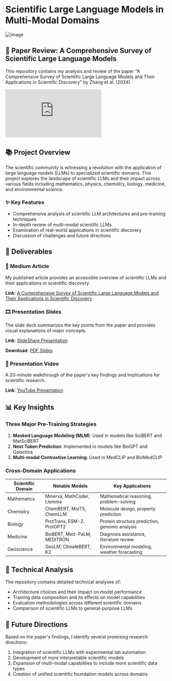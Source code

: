 # Scientific Large Language Models in Multi-Modal Domains

<img width="820" alt="image" src="https://github.com/user-attachments/assets/a0d67687-f366-4723-b928-c0917d88e9f4" />

## 📑 Paper Review: A Comprehensive Survey of Scientific Large Language Models

This repository contains my analysis and review of the paper "A Comprehensive Survey of Scientific Large Language Models and Their Applications in Scientific Discovery" by Zhang et al. (2024).

![Paper Overview](https://github.com/syedanida/Scientific-LLMs-Survey/blob/main/Article-A%20Comprehensive%20Survey%20of%20Scientific%20Large%20Language%20Models%20and%20%20Their%20Applications%20in%20Scientific%20Discovery.pdf)

## 📚 Project Overview

The scientific community is witnessing a revolution with the application of large language models (LLMs) to specialized scientific domains. This project explores the landscape of scientific LLMs and their impact across various fields including mathematics, physics, chemistry, biology, medicine, and environmental science.

### ✨ Key Features

- Comprehensive analysis of scientific LLM architectures and pre-training techniques
- In-depth review of multi-modal scientific LLMs
- Examination of real-world applications in scientific discovery
- Discussion of challenges and future directions

## 🚀 Deliverables

### 📝 Medium Article
My published article provides an accessible overview of scientific LLMs and their applications in scientific discovery.

**Link**: [A Comprehensive Survey of Scientific Large Language Models and Their Applications in Scientific Discovery](https://medium.com/@syedanidakhader/a-comprehensive-survey-of-scientific-large-language-models-and-their-applications-in-scientific-cdbf5c8b10dd)

### 🎞️ Presentation Slides
The slide deck summarizes the key points from the paper and provides visual explanations of major concepts.

**Link**: [SlideShare Presentation](https://www.slideshare.net/slideshow/scientific-large-language-models-in-multi-modal-domains/279062818)

**Download**: [PDF Slides](https://github.com/syedanida/Scientific-LLMs-Survey/blob/main/Scientific%20LLMs%20Survey.pdf)

### 🎥 Presentation Video
A 20-minute walkthrough of the paper's key findings and implications for scientific research.

**Link**: [YouTube Presentation](https://youtu.be/SG3p_pJ44oQ)

## 📊 Key Insights

### Three Major Pre-Training Strategies

1. **Masked Language Modeling (MLM)**: Used in models like SciBERT and MatSciBERT
2. **Next Token Prediction**: Implemented in models like BioGPT and Galactica
3. **Multi-modal Contrastive Learning**: Used in MedCLIP and BioMedCLIP

### Cross-Domain Applications

| Scientific Domain | Notable Models | Key Applications |
|-------------------|----------------|-----------------|
| Mathematics | Minerva, MathCoder, Llemma | Mathematical reasoning, problem-solving |
| Chemistry | ChemBERT, MolT5, ChemLLM | Molecule design, property prediction |
| Biology | ProtTrans, ESM-2, ProtGPT2 | Protein structure prediction, genomic analysis |
| Medicine | BioBERT, Med-PaLM, MEDITRON | Diagnosis assistance, literature review |
| Geoscience | GeoLM, ClimateBERT, K2 | Environmental modeling, weather forecasting |

## 🔬 Technical Analysis

The repository contains detailed technical analyses of:

- Architecture choices and their impact on model performance
- Training data composition and its effects on model capabilities
- Evaluation methodologies across different scientific domains
- Comparison of scientific LLMs to general-purpose LLMs

## 🔮 Future Directions

Based on the paper's findings, I identify several promising research directions:

1. Integration of scientific LLMs with experimental lab automation
2. Development of more interpretable scientific models
3. Expansion of multi-modal capabilities to include more scientific data types
4. Creation of unified scientific foundation models across domains

